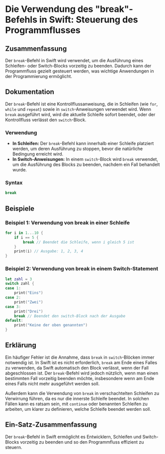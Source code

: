 <!--
Meta Description: # Die Verwendung des "break"-Befehls in Swift: Steuerung des Programmflusses ## Zusammenfassung Der `break`-Befehl in Swift wird verwendet, um die Aus...
Meta Keywords: break, der, die, switch, swift
-->

# Die Verwendung des "break"-Befehls in Swift: Steuerung des Programmflusses

## Zusammenfassung
Der `break`-Befehl in Swift wird verwendet, um die Ausführung eines Schleifen- oder Switch-Blocks vorzeitig zu beenden. Dadurch kann der Programmfluss gezielt gesteuert werden, was wichtige Anwendungen in der Programmierung ermöglicht.

## Dokumentation
Der `break`-Befehl ist eine Kontrollflussanweisung, die in Schleifen (wie `for`, `while` und `repeat`) sowie in `switch`-Anweisungen verwendet wird. Wenn `break` ausgeführt wird, wird die aktuelle Schleife sofort beendet, oder der Kontrollfluss verlässt den `switch`-Block.

### Verwendung
- **In Schleifen:** Der `break`-Befehl kann innerhalb einer Schleife platziert werden, um deren Ausführung zu stoppen, bevor die natürliche Bedingung erreicht wird.
- **In Switch-Anweisungen:** In einem `switch`-Block wird `break` verwendet, um die Ausführung des Blocks zu beenden, nachdem ein Fall behandelt wurde.

### Syntax
```swift
break
```

## Beispiele

### Beispiel 1: Verwendung von break in einer Schleife
```swift
for i in 1...10 {
    if i == 5 {
        break // Beendet die Schleife, wenn i gleich 5 ist
    }
    print(i) // Ausgabe: 1, 2, 3, 4
}
```

### Beispiel 2: Verwendung von break in einem Switch-Statement
```swift
let zahl = 3
switch zahl {
case 1:
    print("Eins")
case 2:
    print("Zwei")
case 3:
    print("Drei")
    break // Beendet den switch-Block nach der Ausgabe
default:
    print("Keine der oben genannten")
}
```

## Erklärung
Ein häufiger Fehler ist die Annahme, dass `break` in `switch`-Blöcken immer notwendig ist. In Swift ist es nicht erforderlich, `break` am Ende eines Falles zu verwenden, da Swift automatisch den Block verlässt, wenn der Fall abgeschlossen ist. Der `break`-Befehl wird jedoch nützlich, wenn man einen bestimmten Fall vorzeitig beenden möchte, insbesondere wenn am Ende eines Falls nicht mehr ausgeführt werden soll.

Außerdem kann die Verwendung von `break` in verschachtelten Schleifen zu Verwirrung führen, da es nur die innerste Schleife beendet. In solchen Fällen kann es ratsam sein, mit `continue` oder benannten Schleifen zu arbeiten, um klarer zu definieren, welche Schleife beendet werden soll.

## Ein-Satz-Zusammenfassung
Der `break`-Befehl in Swift ermöglicht es Entwicklern, Schleifen und Switch-Blocks vorzeitig zu beenden und so den Programmfluss effizient zu steuern.